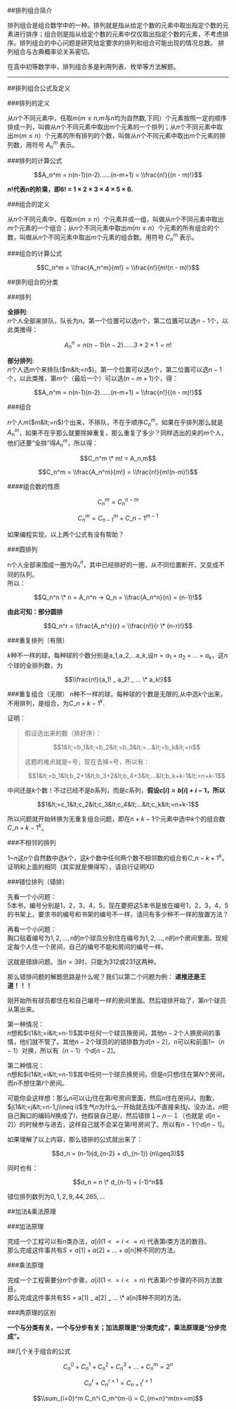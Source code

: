 \##排列组合简介

排列组合是组合数学中的一种。排列就是指从给定个数的元素中取出指定个数的元素进行排序；组合则是指从给定个数的元素中仅仅取出指定个数的元素，不考虑排序。排列组合的中心问题是研究给定要求的排列和组合可能出现的情况总数。 排列组合与古典概率论关系密切。

在高中初等数学中，排列组合多是利用列表、枚举等方法解题。

* * *

\##排列组合公式及定义

\###排列的定义

从$n$个不同元素中，任取$m$($m≤n$,$m$与$n$均为自然数,下同）个元素按照一定的顺序排成一列，叫做从$n$个不同元素中取出$m$个元素的一个排列；从$n$个不同元素中取出$m$($m≤n$）个元素的所有排列的个数，叫做从$n$个不同元素中取出$m$个元素的排列数，用符号 $A_n^m$ 表示。

\###排列的计算公式

$$A_n^m = n(n-1)(n-2)......(n-m+1) = \\frac{n!}{(n - m)!}$$

**$n$!代表$n$的阶乘，即6! = 1 × 2 × 3 × 4 × 5 × 6.**

\###组合的定义

从$n$个不同元素中，任取$m$($m≤n$）个元素并成一组，叫做从$n$个不同元素中取出$m$个元素的一个组合；从$n$个不同元素中取出$m$($m≤n$）个元素的所有组合的个数，叫做从$n$个不同元素中取出$m$个元素的组合数。用符号 $C_n^m$ 表示。

\###组合的计算公式

$$C_n^m = \\frac{A_n^m}{m!} = \\frac{n!}{m!(n - m)!}$$

\##排列组合的分类

\###排列

**全排列**:<br>
$n$个人全部来排队，队长为$n$。第一个位置可以选$n$个，第二位置可以选$n-1$个，以此类推得：

$$A_n^n = n(n-1)(n-2)......3 × 2 × 1 = n!$$

**部分排列**:<br>
$n$个人选$m$个来排队($m&lt;=n$)。第一个位置可以选$n$个，第二位置可以选$n-1$个，以此类推，第$m$个（最后一个）可以选($n-m+1$)个，得：

$$A_n^m = n(n-1)(n-2)......(n-m+1) = \\frac{n!}{(n - m)!}$$

\###组合

$n$个人$m$($m&lt;=n$)个出来，不排队，不在乎顺序$C_n^m$。如果在乎排列那么就是$A_n^m$，如果不在乎那么就要除掉重复，那么重复了多少？同样选出的来的$m$个人，他们还要“全排”得$A_n^m$，所以得：

$$C_n^m \* m! = A_n,m$$

$$C_n^m = \\frac{A_n^m}{m!} = \\frac{n!}{m!(n-m)!}$$

\####组合数的性质

$$C_n^m = C_{n}^{n-m}$$

$$C_n^m = C_{n-1}^{m} + C\_{n-1}^{m-1}$$

如果编程实现，以上两个公式有没有帮助？

\###圆排列

n个人全部来围成一圈为$Q_n^n$，其中已经排好的一圈，从不同位置断开，又变成不同的队列。<br>
所以：

$$Q_n^n \* n = A_n^n → Q_n = \\frac{A_n^n}{n} = (n-1)!$$

**由此可知：部分圆排**

$$Q_n^r = \\frac{A_n^r}{r} = \\frac{n!}{r \* (n-r)!}$$

\###重复排列（有限）

$k$种不一样的球，每种球的个数分别是a_1,a_2,...a_k,设$n=a_1+a_2+…+a_k$，这$n$个球的全排列数，为

$$\\frac{n!}{a_1! _ a_2! _ ... \* a_k!}$$

\###重复组合（无限）
$n$种不一样的球，每种球的个数是无限的,从中选$k$个出来，不用排列，是组合，为$C\_{n+k-1}^{k}$.

证明：

> 假设选出来的数（排好序）：
>
> $$1&lt;=b_1&lt;=b_2&lt;=b_3&lt;=...&lt;=b_k&lt;=n$$
>
> 这题的难点就是$=$号，现在去掉$=$号，所以有：
>
> $$1&lt;=b_1&lt;b_2+1&lt;b_3+2&lt;b_4+3&lt;...&lt;b_k+k-1&lt;=n+k-1$$

中间还是$k$个数！不过已经不是$b$系列，而是$c$系列，**假设$c[i]=b[i]+i-1$，所以**

$$1&lt;=c_1&lt;c_2&lt;c_3&lt;c_4&lt;...&lt;c_k&lt;=n+k-1$$

所以问题就开始转换为无重复组合问题，即在$n+k-1$个元素中选中$k$个的组合数$C\_{n+k-1}^{k}$。

\###不相邻的排列

$1$~$n$这$n$个自然数中选$k$个，这$k$个数中任何两个数不相邻数的组合有$C\_{n-k+1}^{k}$。<br>
证明和上面的相同（其实就是懒得写），请自行证明XD

\###错位排列（错排）

先看一个小问题：<br>
5本书，编号分别是$1，2，3，4，5$，现在要把这5本书是放在编号$1，2，3，4，5$的书架上，要求书的编号和书架的编号不一样，请问有多少种不一样的放置方法？

再看一个小问题：<br>
胸口贴着编号为$1,2,...,n$的$n$个球员分别住在编号为$1,2,...,n$的$n$个房间里面。现规定每个人住一个房间，自己的编号不能和房间的编号一样。

这就是错排问题。当$n=3$时，只能为312或231这两种。

那么错排问题的解题思路是什么呢？我们以第二个问题为例：
**递推还是王道！！！**

刚开始所有球员都住在和自己编号一样的房间里面。然后错排开始了，第$n$个球员从第出来。

第一种情况：<br>
$n$想和$i(1&lt;=i&lt;=n-1)$其中任何一个球员换房间，其他$n-2$个人换房间的事情，他们就不管了。其他$n-2$个球员的的错排数为$d[n-2]$，$n$可以和前面1~$（n-1）$对换，所以有$（n-1）$个$d[n-2]$。

第二种情况：<br>
$n$想和$i(1&lt;=i&lt;=n-1)$其中任何一个球员换房间，但是$n$只想$i$住在第$N$个房间，而$n$不想住第$I$个房间。

可能你会这样想：那么$n$可以让$j$住在第$I$号房间里面，然后$n$住在房间$J$。抱歉，$j(1&lt;=j&lt;=n-1,j\\neq i)$生气$n$为什么一开始就去找$i$不直接来找$j$。没办法，$n$把自己胸口的编码$N$换成了$I$，他假装自己是$i$，然后错排$１$~$ｎ－１$（也就是 $d[n-2]$）的时候参与进去，这样自己就不会呆在第$I$号房间了。所以有$n-1$个$d[n-1]$。

如果理解了以上内容，那么错排的公式就出来了：

$$d_n = (n-1)(d_{n-2} + d\_{n-1}) (n\\geq3)$$

同时也有：

$$d_n = n \* d_{n-1} + (-1)^n$$

错位排列数列为$0,1,2,9,44,265,...$

\##加法&乘法原理

\###加法原理

完成一个工程可以有$n$类办法，$a[i](1<=i<=n)$ 代表第$i$类方法的数目。<br>
那么完成这件事共有$S=a[1]+a[2]+...+a[n]$种不同的方法。

\###乘法原理

完成一个工程需要分$n$个步骤，$a[i](1<=i<=n)$ 代表第$i$个步骤的不同方法数目。<br>
那么完成这件事共有$S = a[1] _ a[2] _ ... \* a[n]$种不同的方法。

\###两原理的区别

**一个与分类有关，一个与分步有关；加法原理是“分类完成”，乘法原理是“分步完成”。**

\##几个关于组合的公式

$$C_n^0 + C_n^1 + C_n^2 + C_n^3 + ... + C_n^m = 2^n$$

$$C_n^r + C_n^{r+1} = C_{n+1}^{r+1}$$

$$\\sum_{i=0}^m C_n^i C_m^{m-i} = C_{m+n}^m(n>=m)$$

